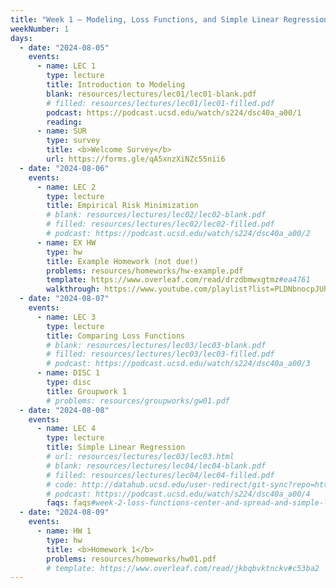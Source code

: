 ```yaml
---
title: "Week 1 – Modeling, Loss Functions, and Simple Linear Regression<br><small>📘 Read <a href='resources/notes/notes_chapter_1.pdf#page=1'>Note 1, Pages 1-12</a>, <a href='resources/notes/spread.pdf'>the spread notes</a>, and <a href='resources/notes/notes_chapter_2.pdf#page=1'>Note 2, Pages 1-7</a>.</small>"
weekNumber: 1
days:
  - date: "2024-08-05"
    events:
      - name: LEC 1
        type: lecture
        title: Introduction to Modeling
        blank: resources/lectures/lec01/lec01-blank.pdf
        # filled: resources/lectures/lec01/lec01-filled.pdf
        podcast: https://podcast.ucsd.edu/watch/s224/dsc40a_a00/1
        reading:
      - name: SUR
        type: survey
        title: <b>Welcome Survey</b>
        url: https://forms.gle/qA5xnzXiNZc55nii6
  - date: "2024-08-06"
    events:
      - name: LEC 2
        type: lecture
        title: Empirical Risk Minimization
        # blank: resources/lectures/lec02/lec02-blank.pdf
        # filled: resources/lectures/lec02/lec02-filled.pdf
        # podcast: https://podcast.ucsd.edu/watch/s224/dsc40a_a00/2
      - name: EX HW
        type: hw
        title: Example Homework (not due!)
        problems: resources/homeworks/hw-example.pdf
        template: https://www.overleaf.com/read/drzdbmwxgtmz#ea4761
        walkthrough: https://www.youtube.com/playlist?list=PLDNbnocpJUhYtg3s2__3pbh1kNKYxXaFM
  - date: "2024-08-07"
    events:
      - name: LEC 3
        type: lecture
        title: Comparing Loss Functions
        # blank: resources/lectures/lec03/lec03-blank.pdf
        # filled: resources/lectures/lec03/lec03-filled.pdf
        # podcast: https://podcast.ucsd.edu/watch/s224/dsc40a_a00/3
      - name: DISC 1
        type: disc
        title: Groupwork 1
        # problems: resources/groupworks/gw01.pdf
  - date: "2024-08-08"
    events:
      - name: LEC 4
        type: lecture
        title: Simple Linear Regression
        # url: resources/lectures/lec03/lec03.html
        # blank: resources/lectures/lec04/lec04-blank.pdf
        # filled: resources/lectures/lec04/lec04-filled.pdf
        # code: http://datahub.ucsd.edu/user-redirect/git-sync?repo=https://github.com/dsc-courses/dsc40a-2024-su-ii&subPath=lectures/lec04/lec04-code.ipynb
        # podcast: https://podcast.ucsd.edu/watch/s224/dsc40a_a00/4
        faqs: faqs#week-2-loss-functions-center-and-spread-and-simple-linear-regression
  - date: "2024-08-09"
    events:
      - name: HW 1
        type: hw
        title: <b>Homework 1</b>
        problems: resources/homeworks/hw01.pdf
        # template: https://www.overleaf.com/read/jkbqbvktnckv#c53ba2
---
```

